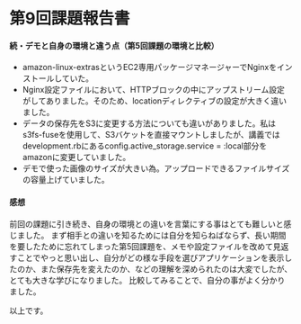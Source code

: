 # 第9回課題報告書

#### 続・デモと自身の環境と違う点（第5回課題の環境と比較）

* amazon-linux-extrasというEC2専用パッケージマネージャーでNginxをインストールしていた。
* Nginx設定ファイルにおいて、HTTPブロックの中にアップストリーム設定がしてありました。そのため、locationディレクティブの設定が大きく違いました。
* データの保存先をS3に変更する方法についても違いがありました。私はs3fs-fuseを使用して、S3バケットを直接マウントしましたが、講義ではdevelopment.rbにあるconfig.active_storage.service = :local部分をamazonに変更していました。
* デモで使った画像のサイズが大きい為。アップロードできるファイルサイズの容量上げていました。

#### 感想
前回の課題に引き続き、自身の環境との違いを言葉にする事はとても難しいと感じました。
まず相手との違いを知るためには自分を知らねばならず、長い期間を要したために忘れてしまった第5回課題を、メモや設定ファイルを改めて見返すことでやっと思い出し、自分がどの様な手段を選びアプリケーションを表示したのか、また保存先を変えたのか、などの理解を深められたのは大変でしたが、とても大きな学びになりました。
比較してみることで、自分の事がよく分かりました。

以上です。

